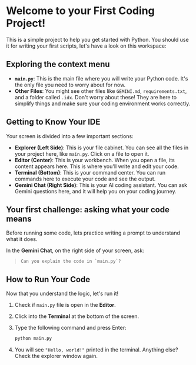 # Welcome to your First Coding Project!

This is a simple project to help you get started with Python. You should use it for writing your first scripts, let's have a look on this workspace:

## Exploring the context menu

*   **`main.py`**: This is the main file where you will write your Python code. It's the only file you need to worry about for now.
*   **Other Files**: You might see other files like `GEMINI.md`, `requirements.txt`, and a folder called `.idx`. Don't worry about these! They are here to simplify things and make sure your coding environment works correctly.

## Getting to Know Your IDE

Your screen is divided into a few important sections:

*   **Explorer (Left Side)**: This is your file cabinet. You can see all the files in your project here, like `main.py`. Click on a file to open it.
*   **Editor (Center)**: This is your workbench. When you open a file, its content appears here. This is where you'll write and edit your code.
*   **Terminal (Bottom)**: This is your command center. You can run commands here to execute your code and see the output.
*   **Gemini Chat (Right Side)**: This is your AI coding assistant. You can ask Gemini questions here, and it will help you on your coding journey.

## Your first challenge: asking what your code means

Before running some code, lets practice writing a prompt to understand what it does. 

In the **Gemini Chat**, on the right side of your screen, ask:

> ```Can you explain the code in `main.py`?```


## How to Run Your Code

Now that you understand the logic, let's run it!

1.  Check if `main.py` file is open in the **Editor**.
2.  Click into the **Terminal** at the bottom of the screen.
3.  Type the following command and press Enter:

    ```bash
    python main.py
    ```

4.  You will see ```"Hello, world!"``` printed in the terminal. Anything else? Check the explorer window again.
